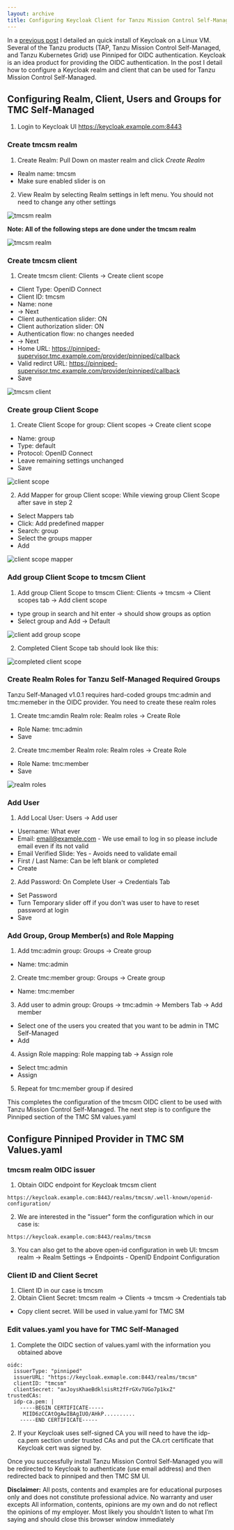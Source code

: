```yaml
---
layout: archive
title: Configuring Keycloak Client for Tanzu Mission Control Self-Managed
---
```


In a [previous post](Keycloak-Install) I detailed an quick install of Keycloak on a Linux VM. Several of the Tanzu products (TAP, Tanzu Mission Control Self-Managed, and Tanzu Kubernetes Grid) use Pinniped for OIDC authentication.  Keycloak is an idea product for providing the OIDC authentication.  In the post I detail how to configure a Keycloak realm and client that can be used for Tanzu Mission Control Self-Managed.


## Configuring Realm, Client, Users and Groups for TMC Self-Managed

1. Login to Keycloak UI https://keycloak.example.com:8443

### Create tmcsm realm

1. Create Realm: Pull Down on master realm and click *Create Realm*
- Realm name: tmcsm
- Make sure enabled slider is on
2. View Realm by selecting Realm settings in left menu. You should not need to change any other settings

![tmcsm realm](../assets/realm.jpg)

**Note: All of the following steps are done under the tmcsm realm**

![tmcsm realm](../assets/tmc-realm.png)

### Create tmcsm client

1. Create tmcsm client: Clients -> Create client scope
- Client Type: OpenID Connect
- Client ID: tmcsm
- Name: none 
- -> Next
- Client authentication slider: ON
- Client authorization slider: ON
- Authentication flow: no changes needed
- -> Next
- Home URL: https://pinniped-supervisor.tmc.example.com/provider/pinniped/callback
- Valid redirct URL: https://pinniped-supervisor.tmc.example.com/provider/pinniped/callback
- Save

![tmcsm client](../assets/client.jpg)

### Create group Client Scope

1. Create Client Scope for group: Client scopes -> Create client scope
- Name: group
- Type: default
- Protocol: OpenID Connect
- Leave remaining settings unchanged
- Save

![client scope](../assets/client-scope-detail.jpg)

2. Add Mapper for group Client scope: While viewing group Client Scope after save in step 2
- Select Mappers tab
- Click: Add predefined mapper
- Search: group
- Select the groups mapper
- Add

![client scope mapper](../assets/client-scope-mapper.png)

### Add group Client Scope to tmcsm Client

1. Add group Client Scope to tmscm Client: Clients -> tmcsm -> Client scopes tab -> Add client scope
- type group in search and hit enter -> should show groups as option
- Select group and Add -> Default

![client add group scope](../assets/client-add-scope.png)

2. Completed Client Scope tab should look like this:

![completed client scope](../assets/client-scope-complete.jpg)

### Create Realm Roles for Tanzu Self-Managed Required Groups

Tanzu Self-Managed v1.0.1 requires hard-coded groups tmc:admin and tmc:memeber in the OIDC provider.  You need to create these realm roles

1. Create tmc:amdin Realm role: Realm roles -> Create Role
- Role Name: tmc:admin
- Save
2. Create tmc:member Realm role: Realm roles -> Create Role
- Role Name: tmc:member
- Save

![realm roles](../assets/realm-roles.jpg)

### Add User 

1. Add Local User: Users -> Add user
- Username: What ever
- Email: email@example.com - We use email to log in so please include email even if its not valid
- Email Verified Slide: Yes - Avoids need to validate email
- First / Last Name: Can be left blank or completed
- Create
2. Add Password: On Complete User -> Credentials Tab
- Set Password
- Turn Temporary slider off if you don't was user to have to reset password at login
- Save

### Add Group, Group Member(s) and Role Mapping

1. Add tmc:admin group: Groups -> Create group
- Name: tmc:admin
2. Create tmc:member group: Groups -> Create group
- Name: tmc:member
3. Add user to admin group: Groups -> tmc:admin -> Members Tab -> Add member
- Select one of the users you created that you want to be admin in TMC Self-Managed
- Add
4. Assign Role mapping: Role mapping tab -> Assign role
- Select tmc:admin
- Assign
5. Repeat for tmc:member group if desired

This completes the configuration of the tmcsm OIDC client to be used with Tanzu Mission Control Self-Managed.  The next step is to configure the Pinniped section of the TMC SM values.yaml

## Configure Pinniped Provider in TMC SM Values.yaml

### tmcsm realm OIDC issuer

1. Obtain OIDC endpoint for Keycloak tmcsm client
```
https://keycloak.example.com:8443/realms/tmcsm/.well-known/openid-configuration/
```
2. We are interested in the "issuer" form the configuration which in our case is:
```
https://keycloak.example.com:8443/realms/tmcsm
```
3. You can also get to the above open-id configuration in web UI: tmcsm realm -> Realm Settings -> Endpoints - OpenID Endpoint Configuration

### Client ID and Client Secret

1. Client ID in our case is tmcsm
2. Obtain Client Secret: tmcsm realm -> Clients -> tmcsm -> Credentials tab
- Copy client secret. Will be used in value.yaml for TMC SM

### Edit values.yaml you have for TMC Self-Managed

1. Complete the OIDC section of values.yaml with the information you obtained above
```
oidc:
  issuerType: "pinniped"
  issuerURL: "https://keycloak.exmaple.com:8443/realms/tmcsm"
  clientID: "tmcsm"
  clientSecret: "axJoysKhaeBdklsisRt2fFrGXv7UGo7p1kxZ"
trustedCAs:
  idp-ca.pem: |
    -----BEGIN CERTIFICATE-----
     MIID6zCCAtOgAwIBAgIUO/AHkP..........
    -----END CERTIFICATE-----
```
2. If your Keycloak uses self-signed CA you will need to have the idp-ca.pem section under trusted CAs and put the CA.crt certificate that Keycloak cert was signed by. 

Once you successfully install Tanzu Mission Control Self-Managed you will be redirected to Keycloak to authenticate (use email address) and then redirected back to pinniped and then TMC SM UI.


**Disclaimer:** All posts, contents and examples are for educational purposes only and does not constitute professional advice. No warranty and user excepts All information, contents, opinions are my own and do not reflect the opinions of my employer. Most likely you shouldn’t listen to what I’m saying and should close this browser window immediately